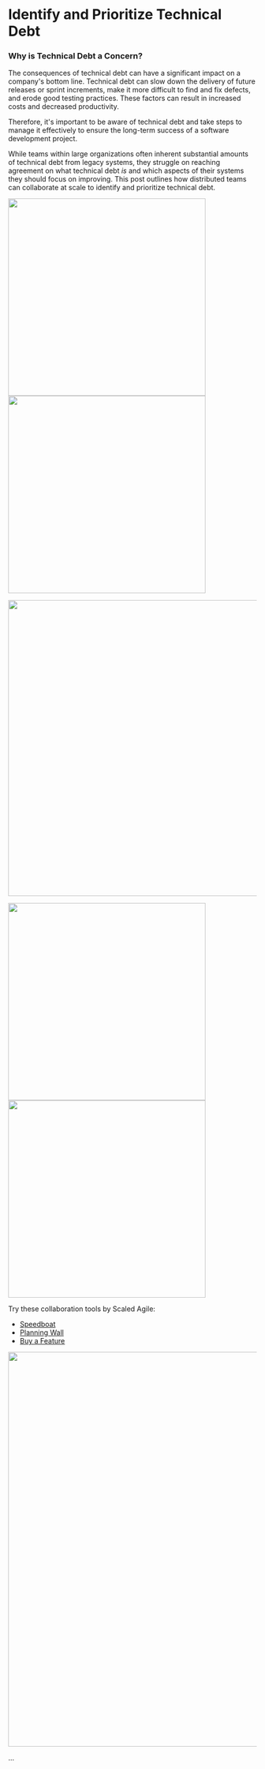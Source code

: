 # Identify and Prioritize Technical Debt

### Why is Technical Debt a Concern?
The consequences of technical debt can have a significant impact on a company's bottom line. Technical debt can slow down the delivery of future releases or sprint increments, make it more difficult to find and fix defects, and erode good testing practices. These factors can result in increased costs and decreased productivity.

Therefore, it's important to be aware of technical debt and take steps to manage it effectively to ensure the long-term success of a software development project.

While teams within large organizations often inherent substantial amounts of technical debt from legacy systems, they struggle on reaching agreement on what technical debt *is* and which aspects of their systems they should focus on improving. This post outlines how distributed teams can collaborate at scale to identify and prioritize technical debt.

<img width="400" src="https://user-images.githubusercontent.com/70295997/217434296-c7e5f196-9bb6-4d3d-bae9-d8465e2299b9.png"><img width="400" src="https://user-images.githubusercontent.com/70295997/217434391-0bc42b3a-24ce-4cf0-89b8-54e402461bd9.png">

<img width="600" src="https://user-images.githubusercontent.com/70295997/217434543-b3d9e44c-8364-43b3-a14a-fa9133004a32.png">

<img width="400" src="https://user-images.githubusercontent.com/70295997/217434776-43daff2f-f19c-4c27-bb11-8a784661f63a.png"><img width="400" src="https://user-images.githubusercontent.com/70295997/217437669-8f7a3182-57dc-4731-8c5c-124aefea21e8.png">

Try these collaboration tools by Scaled Agile:
* [Speedboat](https://collaborate.scaledagile.com/template/try?id=ALL1X3KMJ0NHYGNNSOT0X35EDAKBFAAX)
* [Planning Wall](https://collaborate.scaledagile.com/template/try?id=FPZJ33AZ2FGOIHOLZSNCNZHG2U24CN1K)
* [Buy a Feature](https://collaborate.scaledagile.com/template/try?id=O35E2RMDADPOQXINB2H34LVKOTM2QCW1)

<img width="800" src="https://user-images.githubusercontent.com/70295997/217441689-ce8a9f85-335f-44a0-9645-1151378c1823.png">


...
